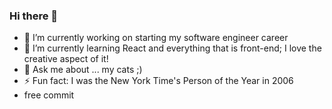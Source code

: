 ### Hi there 👋

- 🔭 I’m currently working on starting my software engineer career
- 🌱 I’m currently learning React and everything that is front-end; I love the creative aspect of it!
- 💬 Ask me about ... my cats ;)
- ⚡ Fun fact: I was the New York Time's Person of the Year in 2006
- free commit

<!--
**doughyetti/doughyetti** is a ✨ _special_ ✨ repository because its `README.md` (this file) appears on your GitHub profile.

Here are some ideas to get you started:

- 🔭 I’m currently working on ...
- 🌱 I’m currently learning ...
- 👯 I’m looking to collaborate on ...
- 🤔 I’m looking for help with ...
- 💬 Ask me about ...
- 📫 How to reach me: ...
- 😄 Pronouns: ...
- ⚡ Fun fact: ...
-->
